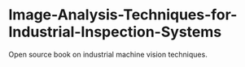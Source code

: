 Image-Analysis-Techniques-for-Industrial-Inspection-Systems
===========================================================

Open source book on industrial machine vision techniques.